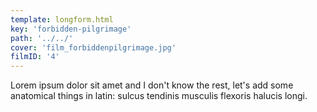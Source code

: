 ```yaml
---
template: longform.html
key: 'forbidden-pilgrimage'
path: '../../'
cover: 'film_forbiddenpilgrimage.jpg'
filmID: '4'
---
```


Lorem ipsum dolor sit amet and I don't know the rest, let's add some anatomical things in latin: sulcus tendinis musculis flexoris halucis longi.